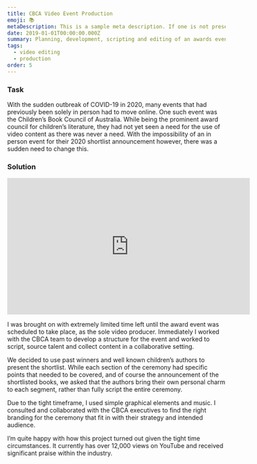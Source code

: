 ```yaml
---
title: CBCA Video Event Production
emoji: 📚
metaDescription: This is a sample meta description. If one is not present in your page/project's front matter, the default metadata.desciption will be used instead.
date: 2019-01-01T00:00:00.000Z
summary: Planning, development, scripting and editing of an awards event
tags:
  - video editing
  - production
order: 5
---
```


### Task
With the sudden outbreak of COVID-19 in 2020, many events that had previously been solely in person had to move online. One such event was the Children’s Book Council of Australia. While being the prominent award council for children’s literature, they had not yet seen a need for the use of video content as there was never a need. With the impossibility of an in person event for their 2020 shortlist announcement however, there was a sudden need to change this.

### Solution
<div align="center">
<iframe width="560" height="315"
src="https://www.youtube.com/embed/n8oijqBrq8w"
frameborder="0"
allow="accelerometer; autoplay; encrypted-media; gyroscope; picture-in-picture"
allowfullscreen></iframe>
</div>

I was brought on with extremely limited time left until the award event was scheduled to take place, as the sole video producer. Immediately I worked with the CBCA team to develop a structure for the event and worked to script, source talent and collect content in a collaborative setting.

We decided to use past winners and well known children’s authors to present the shortlist. While each section of the ceremony had specific points that needed to be covered, and of course the announcement of the shortlisted books, we asked that the authors bring their own personal charm to each segment, rather than fully script the entire ceremony.

Due to the tight timeframe, I used simple graphical elements and music. I consulted and collaborated with the CBCA executives to find the right branding for the ceremony that fit in with their strategy and intended audience.

I’m quite happy with how this project turned out given the tight time circumstances. It currently has over 12,000 views on YouTube and received significant praise within the industry.
<br>
